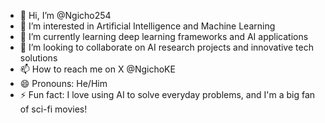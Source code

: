 - 👋 Hi, I’m @Ngicho254
- 👀 I’m interested in Artificial Intelligence and Machine Learning
- 🌱 I’m currently learning deep learning frameworks and AI applications
- 💞️ I’m looking to collaborate on AI research projects and innovative tech solutions
- 📫 How to reach me on X @NgichoKE
- 😄 Pronouns: He/Him
- ⚡ Fun fact: I love using AI to solve everyday problems, and I'm a big fan of sci-fi movies!

<!---
Ngicho254/Ngicho254 is a ✨ special ✨ repository because its `README.md` (this file) appears on your GitHub profile.
You can click the Preview link to take a look at your changes.
--->
